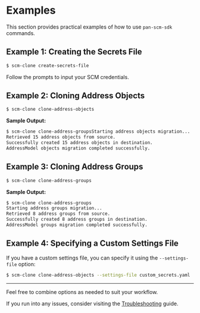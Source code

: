 # Examples

This section provides practical examples of how to use `pan-scm-sdk` commands.

## Example 1: Creating the Secrets File

<div class="termy">

<!-- termynal -->

```bash
$ scm-clone create-secrets-file
```

</div>

Follow the prompts to input your SCM credentials.

## Example 2: Cloning Address Objects

<div class="termy">

<!-- termynal -->

```bash
$ scm-clone clone-address-objects
```

</div>

**Sample Output:**

<div class="termy">

<!-- termynal -->

```bash
$ scm-clone clone-address-groupsStarting address objects migration...
Retrieved 15 address objects from source.
Successfully created 15 address objects in destination.
AddressModel objects migration completed successfully.
```

</div>

## Example 3: Cloning Address Groups

<div class="termy">

<!-- termynal -->

```bash
$ scm-clone clone-address-groups
```

</div>

**Sample Output:**

<div class="termy">

<!-- termynal -->

```bash
$ scm-clone clone-address-groups
Starting address groups migration...
Retrieved 8 address groups from source.
Successfully created 8 address groups in destination.
AddressModel groups migration completed successfully.
```

</div>

## Example 4: Specifying a Custom Settings File

If you have a custom settings file, you can specify it using the `--settings-file` option:

<div class="termy">

<!-- termynal -->

```bash
$ scm-clone clone-address-objects --settings-file custom_secrets.yaml
```

</div>

---

Feel free to combine options as needed to suit your workflow.

If you run into any issues, consider visiting the [Troubleshooting](troubleshooting.md) guide.